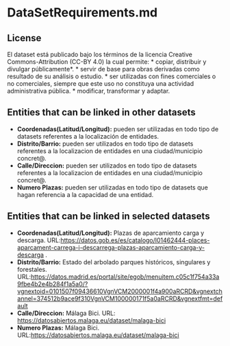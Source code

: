 # DataSetRequirements.md

## License
El dataset está publicado bajo los términos de la licencia Creative Commons-Attribution (CC-BY 4.0) la cual permite:
		* copiar, distribuir y divulgar públicamente*.
		* servir de base para obras derivadas como resultado de su análisis o estudio.
		* ser utilizadas con fines comerciales o no comerciales, siempre que este uso no constituya una actividad administrativa pública.
		* modificar, transformar y adaptar.

## Entities that can be linked in other datasets
* **Coordenadas(Latitud/Longitud):** pueden ser utilizadas en todo tipo de datasets referentes a la localización de entidades.
* **Distrito/Barrio:** pueden ser utilizados en todo tipo de datasets referentes a la localizacion de entidades en una ciudad/municipio concret@.
* **Calle/Direccion:** pueden ser utilizados en todo tipo de datasets referentes a la localizacion de entidades en una ciudad/municipio concret@.
* **Numero Plazas:** pueden ser utilizadas en todo tipo de datasets que hagan referencia a la capacidad de una entidad.

## Entities that can be linked in selected datasets
* **Coordenadas(Latitud/Longitud):** Plazas de aparcamiento carga y descarga. URL:https://datos.gob.es/es/catalogo/l01462444-places-aparcament-carrega-i-descarrega-plazas-aparcamiento-carga-y-descarga .
* **Distrito/Barrio:** Estado del arbolado parques históricos, singulares y forestales. URL:https://datos.madrid.es/portal/site/egob/menuitem.c05c1f754a33a9fbe4b2e4b284f1a5a0/?vgnextoid=0101507f09436610VgnVCM2000001f4a900aRCRD&vgnextchannel=374512b9ace9f310VgnVCM100000171f5a0aRCRD&vgnextfmt=default
* **Calle/Direccion:** Málaga Bici. URL: https://datosabiertos.malaga.eu/dataset/malaga-bici
* **Numero Plazas:** Málaga Bici. URL:https://datosabiertos.malaga.eu/dataset/malaga-bici
